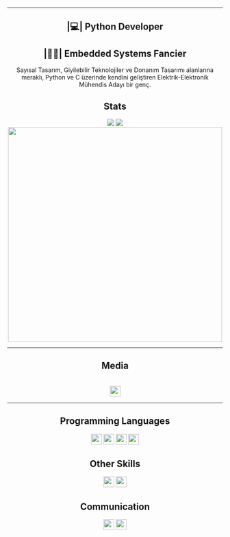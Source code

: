 <hr>
<h2 align='center'>|💻| Python Developer</h2>
<h2 align='center'>|👩‍💻| Embedded Systems Fancier</h2>
<p align='center'>Sayısal Tasarım, Giyilebilir Teknolojiler ve Donanım Tasarımı alanlarına meraklı, Python ve C üzerinde kendini geliştiren Elektrik-Elektronik Mühendis Adayı bir genç.</p>
<h2 align='center'>Stats</h2>
<p align="center">
<a href="https://github.com/furkan-izgi">
<img src="https://komarev.com/ghpvc/?username=furkan-izgi&style=flat-square&color=7d8cbe&label=Profile+Views"></a>
<a href="https://github.com/furkan-izgi?tab=repositories">
<a href="https://github.com/furkan-izgi?tab=followers"><img src="https://img.shields.io/github/followers/furkan-izgi?style=social"></a> <br>
<a href="https://github.com/furkan-izgi"><img align=center src="https://github-readme-streak-stats.herokuapp.com/?user=furkan-izgi&background=111111&text_color=ffffff&fire=7d8cbe&sideNums=7d8cbe&border=7d8cbe&dates=ffffff&currStreakNum=7d8cbe&ring=7d8cbe&stroke=7d8cbe&currStreakLabel=7d8cbe&sideLabels=7d8cbe" width=500></a>
</p>
<hr>
<h2 align='center'>Media</h2>
<p align="center">
<br>
<a href="https://www.linkedin.com/in/furkan-izgi/" ><img src="https://img.shields.io/badge/linkedin-%230077B5.svg?style=for-the-badge&logo=linkedin&logoColor=white" height=25></a> 
</p>
<hr>
<h2 align='center'>Programming Languages</h2>
<p align="center"> 
<a><img src="https://img.shields.io/badge/c++-%2300599C.svg?style=for-the-badge&logo=c%2B%2B&logoColor=white" height=25></a>
<a><img src="https://img.shields.io/badge/c-%2300599C.svg?style=for-the-badge&logo=c%2B%2B&logoColor=white" height=25></a> 
<a><img src="https://img.shields.io/badge/python-3670A0?style=for-the-badge&logo=python&logoColor=ffdd54" height=25></a>
<a><img src="https://img.shields.io/badge/assembly-%230099C.svg?style=for-the-badge&logoColor=ffdd54" height=25></a><br></p>
<h2 align='center'>Other Skills</h2>
<p align="center">
<a><img src="https://img.shields.io/badge/-LTSpiceIV-red?style=for-the-badge" height=25></a>
<a><img src="https://img.shields.io/badge/-Altium_Designer-blue?style=for-the-badge" height=25></a></p>
<h2 align='center'>Communication
</h2>
<p align="center"> 
<a href="mailto: fr.izgi.kn@gmail.com"><img src="https://img.shields.io/badge/Gmail-D14836?style=for-the-badge&logo=gmail&logoColor=white" height=25></a>
<a href="https://www.linkedin.com/in/furkan-izgi/" ><img src="https://img.shields.io/badge/linkedin-%230077B5.svg?style=for-the-badge&logo=linkedin&logoColor=white" height=25></a>
</p>
